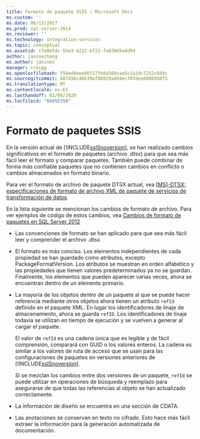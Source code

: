 ```yaml
---
title: Formato de paquete SSIS | Microsoft Docs
ms.custom: ''
ms.date: 06/13/2017
ms.prod: sql-server-2014
ms.reviewer: ''
ms.technology: integration-services
ms.topic: conceptual
ms.assetid: cfe0e5dc-5be3-4222-b721-fe83665edd94
author: janinezhang
ms.author: janinez
manager: craigg
ms.openlocfilehash: f59ed0eee86f17fdda568caa5c1a1dc7252c6d9c
ms.sourcegitcommit: b87d36c46b39af8b929ad94ec707dee8800950f5
ms.translationtype: MT
ms.contentlocale: es-ES
ms.lasthandoff: 02/08/2020
ms.locfileid: "66055350"
---
```

# <a name="ssis-package-format"></a>Formato de paquetes SSIS
  En la versión actual de [!INCLUDE[ssISnoversion](../includes/ssisnoversion-md.md)], se han realizado cambios significativos en el formato de paquetes (archivo .dtsx) para que sea más fácil leer el formato y comparar paquetes. También puede combinar de forma más confiable paquetes que no contienen cambios en conflicto o cambios almacenados en formato binario.  
  
 Para ver el formato de archivo de paquete DTSX actual, vea [ \[MS\]-DTSX: especificaciones de formato de archivo XML de paquete de servicios de transformación de datos](https://go.microsoft.com/fwlink/?LinkId=233251).  
  
 En la lista siguiente se mencionan los cambios de formato de archivo. Para ver ejemplos de código de estos cambios, vea [Cambios de formato de paquetes en SQL Server 2012](https://go.microsoft.com/fwlink/?LinkId=233255)  
  
-   Las convenciones de formato se han aplicado para que sea más fácil leer y comprender el archivo .dtsx.  
  
-   El formato es más conciso. Los elementos independientes de cada propiedad se han guardado como atributos, excepto PackageFormatVersion. Los atributos se muestran en orden alfabético y las propiedades que tienen valores predeterminados ya no se guardan. Finalmente, los elementos que pueden aparecer varias veces, ahora se encuentran dentro de un elemento primario.  
  
-   La mayoría de los objetos dentro de un paquete al que se puede hacer referencia mediante otros objetos ahora tienen un atributo `refId` definido en el paquete XML. En lugar los identificadores de linaje de almacenamiento, ahora se guarda `refID`. Los identificadores de linaje todavía se utilizan en tiempo de ejecución y se vuelven a generar al cargar el paquete.  
  
     El valor de `refId` es una cadena única que es legible y de fácil comprensión, comparará con GUID o los valores enteros. La cadena es similar a los valores de ruta de acceso que se usan para las configuraciones de paquetes en versiones anteriores de [!INCLUDE[ssISnoversion](../includes/ssisnoversion-md.md)].  
  
     Si se mezclan los cambios entre dos versiones de un paquete, `refId` se puede utilizar en operaciones de búsqueda y reemplazo para asegurarse de que todas las referencias al objeto se han actualizado correctamente.  
  
-   La información de diseño se encuentra en una sección de CDATA.  
  
-   Las anotaciones se conservan en texto no cifrado. Esto hace más fácil extraer la información para la generación automatizada de documentación.  
  
  
